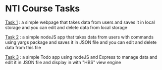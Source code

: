 # NTI Course Tasks

[Task 1](https://github.com/MinaSamirSaad/Mina-Samir_NTI-Course/tree/main/task%201) : a simple webpage that takes data from users and saves it in local storage and you can edit and delete data from local storage

[Task 2](https://github.com/MinaSamirSaad/Mina-Samir_NTI-Course/tree/main/task%202) : a simple nodeJS app that takes data from users with commands using yargs package and saves it in JSON file and you can edit and delete data from this file

[Task 3](https://github.com/MinaSamirSaad/Mina-Samir_NTI-Course/tree/main/task%203) : a simple Todo app using nodeJS and Express to manage data and edit it in JSON file and display in with "HBS" view engine
